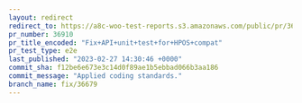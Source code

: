 ```yaml
---
layout: redirect
redirect_to: https://a8c-woo-test-reports.s3.amazonaws.com/public/pr/36910/e2e/index.html
pr_number: 36910
pr_title_encoded: "Fix+API+unit+test+for+HPOS+compat"
pr_test_type: e2e
last_published: "2023-02-27 14:30:46 +0000"
commit_sha: f12be6e673e3c14d0f89ae1b5ebbad066b3aa186
commit_message: "Applied coding standards."
branch_name: fix/36679
---
```

